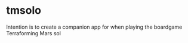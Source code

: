 # tmsolo
Intention is to create a companion app for when playing the boardgame Terraforming Mars sol

